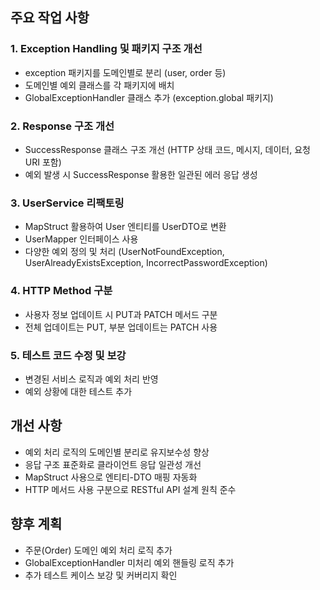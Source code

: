 ## 주요 작업 사항

### 1. Exception Handling 및 패키지 구조 개선
- exception 패키지를 도메인별로 분리 (user, order 등)
- 도메인별 예외 클래스를 각 패키지에 배치
- GlobalExceptionHandler 클래스 추가 (exception.global 패키지)

### 2. Response 구조 개선
- SuccessResponse 클래스 구조 개선 (HTTP 상태 코드, 메시지, 데이터, 요청 URI 포함)
- 예외 발생 시 SuccessResponse 활용한 일관된 에러 응답 생성

### 3. UserService 리팩토링
- MapStruct 활용하여 User 엔티티를 UserDTO로 변환
- UserMapper 인터페이스 사용
- 다양한 예외 정의 및 처리 (UserNotFoundException, UserAlreadyExistsException, IncorrectPasswordException)

### 4. HTTP Method 구분
- 사용자 정보 업데이트 시 PUT과 PATCH 메서드 구분
- 전체 업데이트는 PUT, 부분 업데이트는 PATCH 사용

### 5. 테스트 코드 수정 및 보강
- 변경된 서비스 로직과 예외 처리 반영
- 예외 상황에 대한 테스트 추가

## 개선 사항
- 예외 처리 로직의 도메인별 분리로 유지보수성 향상
- 응답 구조 표준화로 클라이언트 응답 일관성 개선
- MapStruct 사용으로 엔티티-DTO 매핑 자동화
- HTTP 메서드 사용 구분으로 RESTful API 설계 원칙 준수

## 향후 계획
- 주문(Order) 도메인 예외 처리 로직 추가
- GlobalExceptionHandler 미처리 예외 핸들링 로직 추가
- 추가 테스트 케이스 보강 및 커버리지 확인